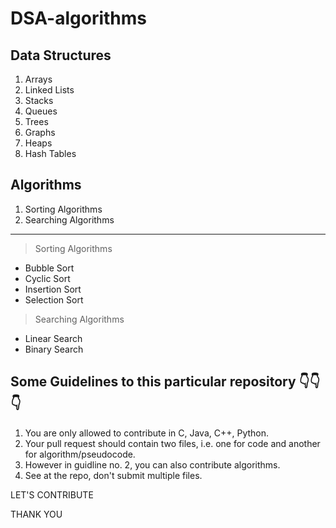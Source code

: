 # DSA-algorithms

## Data Structures

1. Arrays
2. Linked Lists
3. Stacks 
4. Queues
5. Trees
6. Graphs
7. Heaps
8. Hash Tables

## Algorithms

1. Sorting Algorithms
2. Searching Algorithms
---
> Sorting Algorithms
- Bubble Sort
- Cyclic Sort
- Insertion Sort
- Selection Sort

> Searching Algorithms
- Linear Search
- Binary Search
  

## Some Guidelines to this particular repository 👇👇👇


1. You are only allowed to contribute in C, Java, C++, Python.
2. Your pull request should contain two files, i.e. one for code and another for algorithm/pseudocode.
3. However in guidline no. 2, you can also contribute algorithms.
4. See at the repo, don't submit multiple files.


LET'S CONTRIBUTE

THANK YOU
